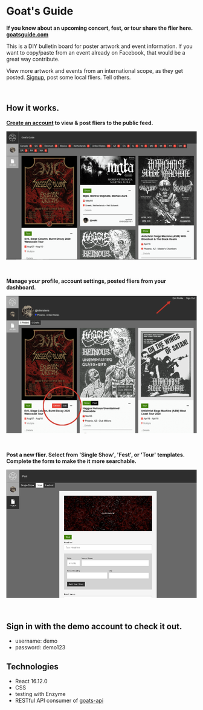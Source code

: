 # Goat's Guide

**If you know about an upcoming concert, fest, or tour share the flier here. [goatsguide.com](https://goatsguide.com)**

This is a DIY bulletin board for poster artwork and event information.
If you want to copy/paste from an event already on Facebook,
that would be a great way contribute.

View more artwork and events from an international scope, as they get posted.
[Signup](https://goats-forum.now.sh/public/signup), post some local fliers. Tell others.

<br/>

## How it works.

**[Create an account](https://goats-forum.now.sh/public/signup) to view & post fliers to the public feed.**

![flier feed screenshot](./src/assets/ss-flier-feed.png)

<br/>

**Manage your profile, account settings, posted fliers from your dashboard.**

![dashboard screenshot](./src/assets/ss-edit-flier-profile.png)

<br/>

**Post a new flier. Select from 'Single Show', 'Fest', or 'Tour' templates. Complete the form to make the it more searchable.**

![post flier screenshot](./src/assets/ss-create-flier.png)

<br/>

## Sign in with the demo account to check it out.
- username: demo
- password: demo123


## Technologies

- React 16.12.0
- CSS
- testing with Enzyme
- RESTful API consumer of [goats-api](https://github.com/killeraliens/goats-api)



